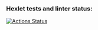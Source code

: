 ### Hexlet tests and linter status:
[![Actions Status](https://github.com/BlazeBud/qa-engineer-project-85/actions/workflows/hexlet-check.yml/badge.svg)](https://github.com/BlazeBud/qa-engineer-project-85/actions)